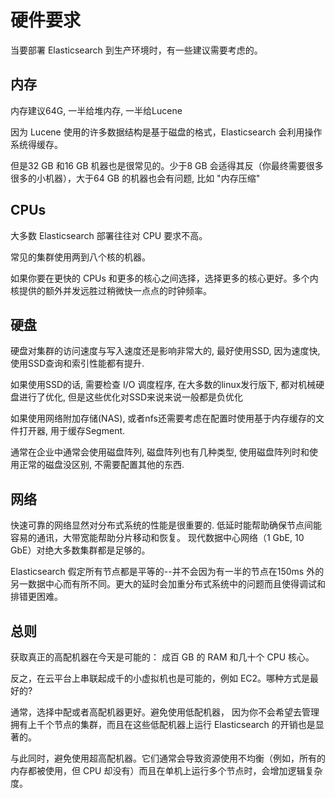 # 硬件要求

当要部署 Elasticsearch 到生产环境时，有一些建议需要考虑的。

## 内存

内存建议64G, 一半给堆内存, 一半给Lucene

因为 Lucene 使用的许多数据结构是基于磁盘的格式，Elasticsearch 会利用操作系统得缓存。

但是32 GB 和16 GB 机器也是很常见的。少于8 GB 会适得其反（你最终需要很多很多的小机器），大于64 GB 的机器也会有问题, 比如 "内存压缩"

## CPUs

大多数 Elasticsearch 部署往往对 CPU 要求不高。

常见的集群使用两到八个核的机器。

如果你要在更快的 CPUs 和更多的核心之间选择，选择更多的核心更好。多个内核提供的额外并发远胜过稍微快一点点的时钟频率。

## 硬盘

硬盘对集群的访问速度与写入速度还是影响非常大的, 最好使用SSD, 因为速度快, 使用SSD查询和索引性能都有提升.

<procedure title="检查 I/O 调度程序" id="ssd_io">
<note>如果使用SSD的话, 需要检查 I/O 调度程序, 在大多数的linux发行版下, 都对机械硬盘进行了优化, 但是这些优化对SSD来说来说一般都是负优化</note>
</procedure>

如果使用网络附加存储(NAS), 或者nfs还需要考虑在配置时使用基于内存缓存的文件打开器,  用于缓存Segment.

通常在企业中通常会使用磁盘阵列, 磁盘阵列也有几种类型, 使用磁盘阵列时和使用正常的磁盘没区别, 不需要配置其他的东西.

## 网络

快速可靠的网络显然对分布式系统的性能是很重要的.
低延时能帮助确保节点间能容易的通讯，大带宽能帮助分片移动和恢复。
现代数据中心网络（1 GbE, 10 GbE）对绝大多数集群都是足够的。

Elasticsearch 假定所有节点都是平等的--并不会因为有一半的节点在150ms 外的另一数据中心而有所不同。更大的延时会加重分布式系统中的问题而且使得调试和排错更困难。


## 总则

获取真正的高配机器在今天是可能的： 成百 GB 的 RAM 和几十个 CPU 核心。 

反之，在云平台上串联起成千的小虚拟机也是可能的，例如 EC2。哪种方式是最好的?

通常，选择中配或者高配机器更好。避免使用低配机器， 因为你不会希望去管理拥有上千个节点的集群，而且在这些低配机器上运行 Elasticsearch 的开销也是显著的。

与此同时，避免使用超高配机器。它们通常会导致资源使用不均衡（例如，所有的内存都被使用，但 CPU 却没有）而且在单机上运行多个节点时，会增加逻辑复杂度。

